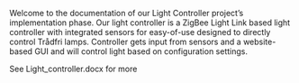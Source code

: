 Welcome to the documentation of our Light Controller project’s implementation phase.
Our light controller is a ZigBee Light Link based light controller with integrated sensors for easy-of-use designed to directly control Trådfri lamps. 
Controller gets input from sensors and a website-based GUI and will control light based on configuration settings.

See Light_controller.docx for more
